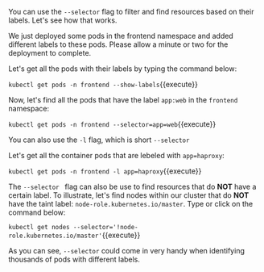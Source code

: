 You can use the `--selector` flag to filter and find resources based on their labels. Let's see how that works.

We just deployed some pods in the frontend namespace and added different labels to these pods. Please allow a minute or two for the deployment to complete.

Let's get all the pods with their labels by typing the command below:

`kubectl get pods -n frontend --show-labels`{{execute}}
 
Now, let's  find all the pods that have the label `app:web` in the `frontend` namespace:
   
`kubectl get pods -n frontend --selector=app=web`{{execute}} 

You can also use the `-l` flag, which is short `--selector`

Let's get all the container pods that are lebeled with `app=haproxy`:

`kubectl get pods -n frontend -l app=haproxy`{{execute}}
   

The `--selector ` flag can also be use to find resources that do **NOT** have a certain label. To illustrate, let's find nodes within our cluster that do **NOT** have the taint label: `node-role.kubernetes.io/master`. Type or click on the command below:
   
`kubectl get nodes --selector='!node-role.kubernetes.io/master'`{{execute}}


As you can see, `--selector` could come in very handy when identifying thousands of pods with different labels.

